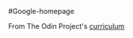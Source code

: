 #Google-homepage

From The Odin Project's [curriculum](http://www.theodinproject.com/courses/web-development-101/lessons/html-css)

